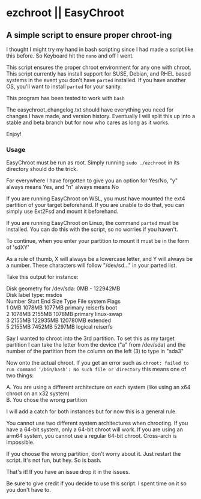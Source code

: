 # ezchroot || EasyChroot
## A simple script to ensure proper chroot-ing

I thought I might try my hand in bash scripting since I had made a script like this before.
So Keyboard hit the `nano` and off I went.

This script ensures the proper chroot environment for any one with chroot.
This script currently has install support for SUSE, Debian, and RHEL based systems in the event you don't have `parted` installed. If you have another OS, you'll want to install `parted` for your sanity.

This program has been tested to work with `bash`

The easychroot_changelog.txt should have everything you need for changes I have made, and version history. Eventually I will split this up into a stable and beta branch but for now who cares as long as it works.

Enjoy!

### Usage
EasyChroot must be run as root. Simply running `sudo ./ezchroot` in its directory should do the trick.

For everywhere I have forgotten to give you an option for Yes/No, "y" always means Yes, and "n" always means No

If you are running EasyChroot on WSL, you must have mounted the ext4 partition of your target beforehand. If you are unable to do that, you can simply use Ext2Fsd and mount it beforehand.

If you are running EasyChroot on Linux, the command `parted` must be installed. You can do this with the script, so no worries if you haven't.

To continue, when you enter your partition to mount it must be in the form of 'sdXY'

As a rule of thumb, X will always be a lowercase letter, and Y will always be a number. These characters will follow "/dev/sd..." in your parted list.

Take this output for instance:

Disk geometry for /dev/sda: 0MB - 122942MB  
Disk label type: msdos  
Number  Start   End     Size    Type      File system  Flags  
1       0MB     1078MB  1077MB  primary   reiserfs     boot  
2       1078MB  2155MB  1078MB  primary   linux-swap  
3       2155MB  122935MB 120780MB extended  
5       2155MB  7452MB  5297MB  logical   reiserfs  

Say I wanted to chroot into the 3rd partition. To set this as my target partition I can take the letter from the device ("a" from /dev/sda) and the number of the partition from the column on the left (3) to type in "sda3"

Now onto the actual chroot. If you get an error such as `chroot: failed to run command ‘/bin/bash’: No such file or directory` this means one of two things:

A. You are using a different architecture on each system (like using an x64 chroot on an x32 system)  
B. You chose the wrong partition  

I will add a catch for both instances but for now this is a general rule.

You cannot use two different system architectures when chrooting. If you have a 64-bit system, only a 64-bit chroot will work. If you are using an arm64 system, you cannot use a regular 64-bit chroot. Cross-arch is impossible.

If you choose the wrong partition, don't worry about it. Just restart the script. It's not fun, but hey. So is bash.

That's it! If you have an issue drop it in the issues.

Be sure to give credit if you decide to use this script. I spent time on it so you don't have to.
